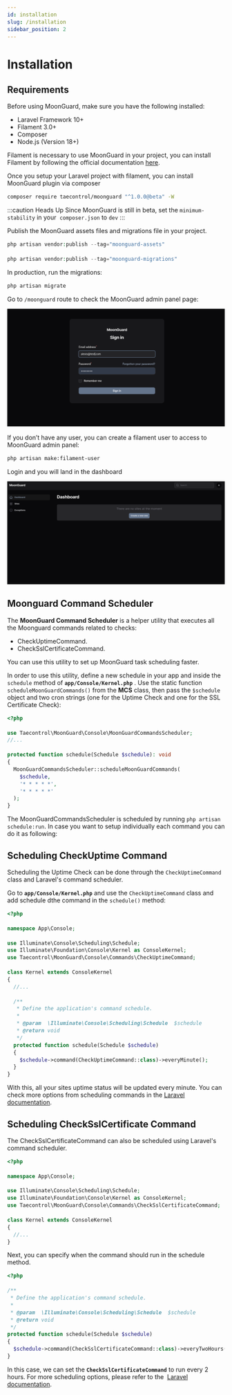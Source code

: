 ```yaml
---
id: installation
slug: /installation
sidebar_position: 2
---
```


# Installation

## Requirements

Before using MoonGuard, make sure you have the following installed:

- Laravel Framework 10+
- Filament 3.0+
- Composer
- Node.js (Version 18+)

Filament is necessary to use MoonGuard in your project, you can install Filament
by following the official documentation [here](https://filamentphp.com/docs/3.x/panels/installation).


Once you setup your Laravel project with filament, you can install MoonGuard
plugin via composer

```bash
composer require taecontrol/moonguard "^1.0.0@beta" -W
```

:::caution Heads Up
Since MoonGuard is still in beta, set the `minimum-stability` in your 
`composer.json` to `dev`
:::

Publish the MoonGuard assets files and migrations file in your project.

```php
php artisan vendor:publish --tag="moonguard-assets"

php artisan vendor:publish --tag="moonguard-migrations"
```

In production, run the migrations:

```bash
php artisan migrate
```

Go to `/moonguard` route to check the MoonGuard admin panel page:

![login](./installation/login.png)

If you don’t have any user, you can create a filament user to access to MoonGuard
admin panel:

```bash
php artisan make:filament-user
```

 Login and you will land in the dashboard

![dashboard](./installation/dashboard.png)

## Moonguard Command Scheduler

The **MoonGuard Command Scheduler** is a helper utility that executes all the
Moonguard commands related to checks:

- CheckUptimeCommand.
- CheckSslCertificateCommand.

You can use this utility to set up MoonGuard task scheduling faster.

In order to use this utility, define a new schedule in your app and inside the
`schedule` method of **`app/Console/Kernel.php`** . Use the static function
`scheduleMoonGuardCommands()` from the **MCS** class, then pass the `$schedule`
object and two cron strings (one for the Uptime Check and one for the SSL
Certificate Check):

```php
<?php

use Taecontrol\MoonGuard\Console\MoonGuardCommandsScheduler;
//...

protected function schedule(Schedule $schedule): void
{
  MoonGuardCommandsScheduler::scheduleMoonGuardCommands(
    $schedule,
    '* * * * *',
    '* * * * *'
  );
}
```
The MoonGuardCommandsScheduler is scheduled by running `php artisan schedule:run`.
In case you want to setup individually each command  you can do it as following:

## Scheduling CheckUptime Command

Scheduling the Uptime Check can be done through the `CheckUptimeCommand` class
and Laravel's command scheduler.

Go to **`app/Console/Kernel.php`** and use the `CheckUptimeCommand` class and
add schedule dthe command in the `schedule()` method:

```php
<?php

namespace App\Console;

use Illuminate\Console\Scheduling\Schedule;
use Illuminate\Foundation\Console\Kernel as ConsoleKernel;
use Taecontrol\MoonGuard\Console\Commands\CheckUptimeCommand;

class Kernel extends ConsoleKernel
{
  //...

  /**
   * Define the application's command schedule.
   *
   * @param  \Illuminate\Console\Scheduling\Schedule  $schedule
   * @return void
   */
  protected function schedule(Schedule $schedule)
  {
    $schedule->command(CheckUptimeCommand::class)->everyMinute();
  }
}
```

With this, all your sites uptime status will be updated every minute. You can
check more options from scheduling commands in the
[Laravel documentation](https://laravel.com/docs/10.x/scheduling#schedule-frequency-options).

## Scheduling CheckSslCertificate Command

The CheckSslCertificateCommand can also be scheduled using Laravel's command scheduler.

```php
<?php

namespace App\Console;

use Illuminate\Console\Scheduling\Schedule;
use Illuminate\Foundation\Console\Kernel as ConsoleKernel;
use Taecontrol\MoonGuard\Console\Commands\CheckSslCertificateCommand;

class Kernel extends ConsoleKernel
{
  //...
}
```

Next, you can specify when the command should run in the schedule method.

```php
<?php

/**
 * Define the application's command schedule.
 *
 * @param  \Illuminate\Console\Scheduling\Schedule  $schedule
 * @return void
 */
protected function schedule(Schedule $schedule)
{
  $schedule->command(CheckSslCertificateCommand::class)->everyTwoHours();
}
```

In this case, we can set the **`CheckSslCertificateCommand`** to run every
2 hours. For more scheduling options, please refer to the 
[Laravel documentation](https://laravel.com/docs/10.x/scheduling#schedule-frequency-options).
